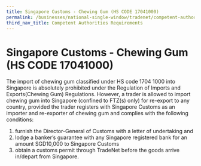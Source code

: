 ```yaml
---
title: Singapore Customs - Chewing Gum (HS CODE 17041000)
permalink: /businesses/national-single-window/tradenet/competent-authorities-requirements/Chewing-gum
third_nav_title: Competent Authorities Requirements
---
```



# Singapore Customs - Chewing Gum (HS CODE 17041000)

The import of chewing gum classified under HS code 1704 1000 into Singapore is absolutely prohibited under the Regulation of Imports and Exports(Chewing Gum) Regulations. However, a trader is allowed to import chewing gum into Singapore (confined to FTZ(s) only) for re-export to any country, provided the trader registers with Singapore Customs as an importer and re-exporter of chewing gum and complies with the following conditions:

1.  furnish the Director-General of Customs with a letter of undertaking and
2.  lodge a banker’s guarantee with any Singapore registered bank for an amount SGD10,000 to Singapore Customs
3.  obtain a customs permit through TradeNet before the goods arrive in/depart from Singapore.
